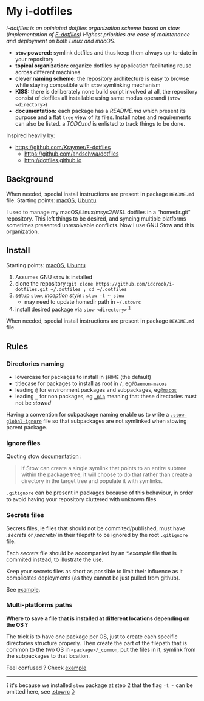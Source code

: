 My i-dotfiles
=============

*i-dotfiles is an opiniated dotfiles organization scheme based on stow. (Implementation of [F-dotfiles](https://github.com/Kraymer/F-dotfiles)\) Highest priorities are ease of maintenance and deployment on both Linux and macOS.*

-	**`stow` powered:** symlink dotfiles and thus keep them always up-to-date in your repository
-	**topical organization:** organize dotfiles by application facilitating reuse across different machines
-	**clever naming scheme:** the repository architecture is easy to browse while staying compatible with `stow` symlinking mechanism
-	**KISS:** there is deliberately none build script involved at all, the repository consist of dotfiles all installable using same modus operandi (`stow <directory>`\)
-	**documentation:** each package has a *README.md* which present its purpose and a flat `tree` view of its files. Install notes and requirements can also be listed. a *TODO.md* is enlisted to track things to be done.

Inspired heavily by:

-	https://github.com/Kraymer/F-dotfiles
	-	https://github.com/andschwa/dotfiles
	-	http://dotfiles.github.io

Background
----------

When needed, special install instructions are present in package `README.md` file. Starting points: [macOS](INSTALL-macos.md), [Ubuntu](%40ubuntu/README-Ubuntu.md)

I used to manage my macOS/Linux/msys2/WSL dotfiles in a "homedir.git" repository. This left things to be desired, and syncing multiple platforms sometimes presented unresolvable conflicts. Now I use GNU Stow and this organization.

Install
-------

Starting points: [macOS](%40macos/README-macos.md), [Ubuntu](%40ubuntu/README-Ubuntu.md)

1.	Assumes GNU `stow` is installed
2.	clone the repository :`git clone https://github.com/idcrook/i-dotfiles.git ~/.dotfiles ; cd ~/.dotfiles`
3.	setup `stow`, *inception style* : `stow -t ~ stow`
	-	may need to update homedir path in `~/.stowrc`
4.	install desired package via `stow <directory>` <sup id="a1">[1](#f1)</sup>

When needed, special install instructions are present in package `README.md` file.

Rules
-----

### Directories naming

-	lowercase for packages to install in `$HOME` (the default)
-	titlecase for packages to install as root in `/`, eg[`@Daemon-macos`](https://github.com/Kraymer/F-dotfiles/blob/master/attic/@Daemon-osx)
-	leading `@` for environment packages and subpackages, eg[`@macos`](https://github.com/idcrook/i-dotfiles/blob/master/%40macos/)
-	leading `_` for non packages, eg [`_pip`](https://github.com/idcrook/i-dotfiles/blob/master/_pip) meaning that these directories must not be *stowed*

Having a convention for subpackage naming enable us to write a [`.stow-global-ignore`](https://github.com/idcrook/i-dotfiles/blob/master/stow/.stow-global-ignore#L6) file so that subpackages are not symlinked when stowing parent package.

### Ignore files

Quoting stow [documentation](https://www.gnu.org/software/stow/manual/html_node/Installing-Packages.html#Installing-Packages) :

> if Stow can create a single symlink that points to an entire subtree within the package tree, it will choose to do that rather than create a directory in the target tree and populate it with symlinks.

`.gitignore` can be present in packages because of this behaviour, in order to avoid having your repository cluttered with unknown files

### Secrets files

Secrets files, ie files that should not be commited/published, must have *.secrets* or */secrets/* in their filepath to be ignored by the root `.gitignore` file.

Each *secrets* file should be accompanied by an *\*.example* file that is commited instead, to illustrate the use.

Keep your secrets files as short as possible to limit their influence as it complicates deployments (as they cannot be just pulled from github).

See [example](https://github.com/idcrook/i-dotfiles/blob/master/git/.config/git/config.secrets.example).

### Multi-platforms paths

**Where to save a file that is installed at different locations depending on the OS ?**

The trick is to have one package per OS, just to create each specific directories structure properly. Then create the part of the filepath that is common to the two OS in `<package>/_common`, put the files in it, symlink from the subpackages to that location.

Feel confused ? Check [example](https://github.com/Kraymer/F-dotfiles/tree/master/sublime_text_3/%40linux/.config/sublime-text-3)

---

<i id="f1">1</i> it's because we installed `stow` package at step 2 that the flag `-t ~` can be omitted here, see [.stowrc](https://github.com/idcrook/i-dotfiles/blob/master/stow/.stowrc) [⤸](#a1)
